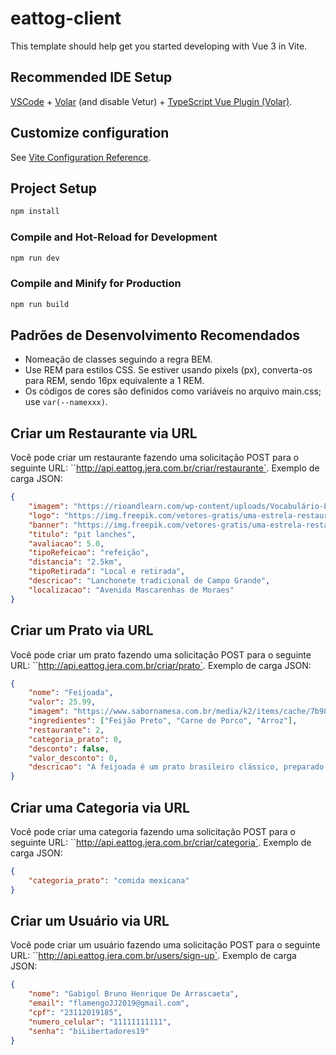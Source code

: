 # eattog-client

This template should help get you started developing with Vue 3 in Vite.

## Recommended IDE Setup

[VSCode](https://code.visualstudio.com/) + [Volar](https://marketplace.visualstudio.com/items?itemName=Vue.volar) (and disable Vetur) + [TypeScript Vue Plugin (Volar)](https://marketplace.visualstudio.com/items?itemName=Vue.vscode-typescript-vue-plugin).

## Customize configuration

See [Vite Configuration Reference](https://vitejs.dev/config/).

## Project Setup

```sh
npm install
```

### Compile and Hot-Reload for Development

```sh
npm run dev
```

### Compile and Minify for Production

```sh
npm run build
```

## Padrões de Desenvolvimento Recomendados

- Nomeação de classes seguindo a regra BEM.
- Use REM para estilos CSS. Se estiver usando pixels (px), converta-os para REM, sendo 16px equivalente a 1 REM.
- Os códigos de cores são definidos como variáveis no arquivo main.css; use `var(--namexxx)`.

## Criar um Restaurante via URL

Você pode criar um restaurante fazendo uma solicitação POST para o seguinte URL: ``http://api.eattog.jera.com.br/criar/restaurante`. Exemplo de carga JSON:

```json
{
    "imagem": "https://rioandlearn.com/wp-content/uploads/Vocabulário-Lanchonete.png",
    "logo": "https://img.freepik.com/vetores-gratis/uma-estrela-restaurante-icon-ilustracao_53876-40629.jpg?w=2000",
    "banner": "https://img.freepik.com/vetores-gratis/uma-estrela-restaurante-icon-ilustracao_53876-40629.jpg?w=2000",
    "titulo": "pit lanches",
    "avaliacao": 5.0,
    "tipoRefeicao": "refeição",
    "distancia": "2.5km",
    "tipoRetirada": "Local e retirada",
    "descricao": "Lanchonete tradicional de Campo Grande",
    "localizacao": "Avenida Mascarenhas de Moraes"
}
```

## Criar um Prato via URL

Você pode criar um prato fazendo uma solicitação POST para o seguinte URL: ``http://api.eattog.jera.com.br/criar/prato`. Exemplo de carga JSON:

```json
{
    "nome": "Feijoada",
    "valor": 25.99,
    "imagem": "https://www.sabornamesa.com.br/media/k2/items/cache/7b98703f48b0025160f2b9b5aad2a874_XL.jpg",
    "ingredientes": ["Feijão Preto", "Carne de Porco", "Arroz"],
    "restaurante": 2,
    "categoria_prato": 0, 
    "desconto": false,
    "valor_desconto": 0,
    "descricao": "A feijoada é um prato brasileiro clássico, preparado com feijão preto e diversas carnes de porco, como linguiça e bacon. É um prato rico em sabor, acompanhado de arroz, couve e laranja."
}
```

## Criar uma Categoria via URL

Você pode criar uma categoria fazendo uma solicitação POST para o seguinte URL: ``http://api.eattog.jera.com.br/criar/categoria`. Exemplo de carga JSON:

```json
{
    "categoria_prato": "comida mexicana"
}
```

## Criar um Usuário via URL

Você pode criar um usuário fazendo uma solicitação POST para o seguinte URL: ``http://api.eattog.jera.com.br/users/sign-up`. Exemplo de carga JSON:

```json
{
    "nome": "Gabigol Bruno Henrique De Arrascaeta",
    "email": "flamengoJJ2019@gmail.com",
    "cpf": "23112019185",
    "numero_celular": "11111111111",
    "senha": "biLibertadores19"
}

